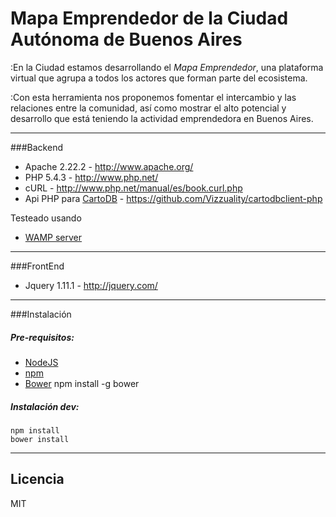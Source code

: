Mapa Emprendedor de la Ciudad Autónoma de Buenos Aires
======================================================

:En la Ciudad estamos desarrollando el *Mapa Emprendedor*, una plataforma virtual que agrupa a todos los actores que forman parte del ecosistema. 

:Con esta herramienta nos proponemos fomentar el intercambio y las relaciones entre la comunidad, así como mostrar el alto potencial y desarrollo que está teniendo la actividad emprendedora en Buenos Aires.

---

###Backend

+ Apache 2.22.2 - http://www.apache.org/
+ PHP 5.4.3 - http://www.php.net/
+ cURL - http://www.php.net/manual/es/book.curl.php
+ Api PHP para [CartoDB](http://www.cartodb.com/) - https://github.com/Vizzuality/cartodbclient-php

Testeado usando
+ [WAMP server](http://www.wampserver.com/en/)

---

###FrontEnd

+ Jquery 1.11.1 - http://jquery.com/

---

###Instalación


##### Pre-requisitos:
+ [NodeJS](http://nodejs.org/)
+ [npm](http://npmjs.org/) 
+ [Bower](http://bower.io/)
	npm install -g bower

##### Instalación dev:
	
	npm install
	bower install

---

Licencia 
--------

MIT



